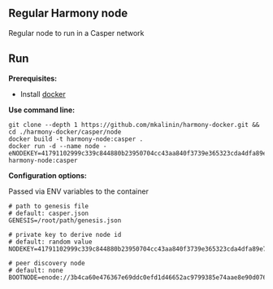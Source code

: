 ## Regular Harmony node
Regular node to run in a Casper network

## Run

**Prerequisites:**
- Install [docker](https://docs.docker.com/install/)

**Use command line:**
```
git clone --depth 1 https://github.com/mkalinin/harmony-docker.git && cd ./harmony-docker/casper/node
docker build -t harmony-node:casper .
docker run -d --name node -eNODEKEY=41791102999c339c844880b23950704cc43aa840f3739e365323cda4dfa89e7a harmony-node:casper
```

**Configuration options:**

Passed via ENV variables to the container
```
# path to genesis file
# default: casper.json
GENESIS=/root/path/genesis.json

# private key to derive node id
# default: random value
NODEKEY=41791102999c339c844880b23950704cc43aa840f3739e365323cda4dfa89e7a

# peer discovery node
# default: none
BOOTNODE=enode://3b4ca60e476367e69ddc0efd1d46652ac9799385e74aae8e90d076c7a3983d0f1e6901785097d6015032b14078164287dff714e194efb420fc70abd7d3e132b9@172.30.250.2:30303
```
